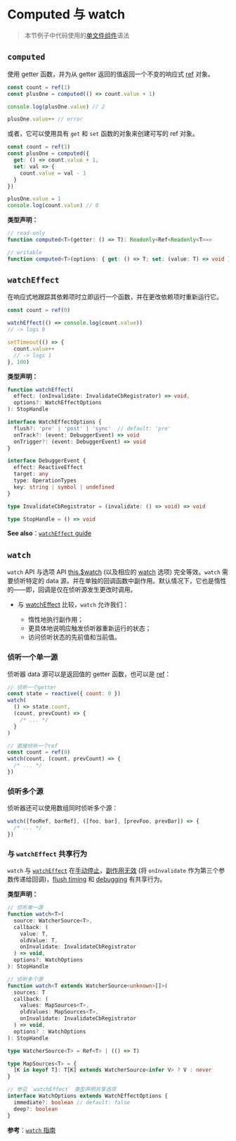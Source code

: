 # Computed 与 watch

> 本节例子中代码使用的[单文件组件](../guide/single-file-component.html)语法

## `computed`

使用 getter 函数，并为从 getter 返回的值返回一个不变的响应式 [ref](./refs-api.html#ref) 对象。

```js
const count = ref(1)
const plusOne = computed(() => count.value + 1)

console.log(plusOne.value) // 2

plusOne.value++ // error
```

或者，它可以使用具有 `get` 和 `set` 函数的对象来创建可写的 ref 对象。

```js
const count = ref(1)
const plusOne = computed({
  get: () => count.value + 1,
  set: val => {
    count.value = val - 1
  }
})

plusOne.value = 1
console.log(count.value) // 0
```

**类型声明：**

```ts
// read-only
function computed<T>(getter: () => T): Readonly<Ref<Readonly<T>>>

// writable
function computed<T>(options: { get: () => T; set: (value: T) => void }): Ref<T>
```

## `watchEffect`

在响应式地跟踪其依赖项时立即运行一个函数，并在更改依赖项时重新运行它。

```js
const count = ref(0)

watchEffect(() => console.log(count.value))
// -> logs 0

setTimeout(() => {
  count.value++
  // -> logs 1
}, 100)
```

**类型声明：**

```ts
function watchEffect(
  effect: (onInvalidate: InvalidateCbRegistrator) => void,
  options?: WatchEffectOptions
): StopHandle

interface WatchEffectOptions {
  flush?: 'pre' | 'post' | 'sync'  // default: 'pre'
  onTrack?: (event: DebuggerEvent) => void
  onTrigger?: (event: DebuggerEvent) => void
}

interface DebuggerEvent {
  effect: ReactiveEffect
  target: any
  type: OperationTypes
  key: string | symbol | undefined
}

type InvalidateCbRegistrator = (invalidate: () => void) => void

type StopHandle = () => void
```

**See also**：[`watchEffect` guide](../guide/reactivity-computed-watchers.html#watcheffect)

## `watch`

 `watch` API 与选项 API [this.$watch](./instance-methods.html#watch) (以及相应的 [watch](./options-data.html#watch) 选项) 完全等效。`watch` 需要侦听特定的 data 源，并在单独的回调函数中副作用。默认情况下，它也是惰性的——即，回调是仅在侦听源发生更改时调用。

- 与 [watchEffect](#watcheffect) 比较，`watch` 允许我们：

  - 惰性地执行副作用；
  - 更具体地说明应触发侦听器重新运行的状态；
  - 访问侦听状态的先前值和当前值。

### 侦听一个单一源

侦听器 data 源可以是返回值的 getter 函数，也可以是 [ref](./refs-api.html#ref)：


```js
// 侦听一个getter
const state = reactive({ count: 0 })
watch(
  () => state.count,
  (count, prevCount) => {
    /* ... */
  }
)

// 直接侦听一个ref
const count = ref(0)
watch(count, (count, prevCount) => {
  /* ... */
})
```

### 侦听多个源

侦听器还可以使用数组同时侦听多个源：

```js
watch([fooRef, barRef], ([foo, bar], [prevFoo, prevBar]) => {
  /* ... */
})
```

### 与 `watchEffect` 共享行为

`watch` 与 [`watchEffect`](#watcheffect) 在[手动停止](../guide/reactivity-computed-watchers.html#停止侦听)，[副作用无效](../guide/reactivity-computed-watchers.html#清除副作用) (将 `onInvalidate` 作为第三个参数传递给回调)，[flush timing](../guide/reactivity-computed-watchers.html#副作用刷新时机) 和 [debugging](../guide/reactivity-computed-watchers.html#侦听器调试) 有共享行为。

**类型声明：**

```ts
// 侦听单一源
function watch<T>(
  source: WatcherSource<T>,
  callback: (
    value: T,
    oldValue: T,
    onInvalidate: InvalidateCbRegistrator
  ) => void,
  options?: WatchOptions
): StopHandle

// 侦听多个源
function watch<T extends WatcherSource<unknown>[]>(
  sources: T
  callback: (
    values: MapSources<T>,
    oldValues: MapSources<T>,
    onInvalidate: InvalidateCbRegistrator
  ) => void,
  options? : WatchOptions
): StopHandle

type WatcherSource<T> = Ref<T> | (() => T)

type MapSources<T> = {
  [K in keyof T]: T[K] extends WatcherSource<infer V> ? V : never
}

// 参见 `watchEffect` 类型声明共享选项
interface WatchOptions extends WatchEffectOptions {
  immediate?: boolean // default: false
  deep?: boolean
}
```

**参考**：[`watch` 指南](../guide/reactivity-computed-watchers.html#watch)
